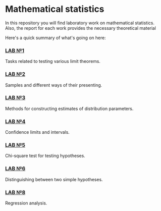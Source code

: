 # Mathematical statistics

In this repository you will find laboratory work on mathematical statistics. Also, the report for each work provides the necessary theoretical material

Here's a quick summary of what's going on here:

### [LAB №1](https://github.com/ALex2002Sim/MathStat/blob/main/%D0%A1%D0%B8%D0%BC%D0%B0%D0%BA%D0%BE%D0%B2%20%D0%9B%D0%A0%201%20(%D0%9C%D0%B0%D1%82%D0%A1%D1%82%D0%B0%D1%82).pdf)

Tasks related to testing various limit theorems.

### [LAB №2](https://github.com/ALex2002Sim/MathStat/blob/main/%D0%A1%D0%B8%D0%BC%D0%B0%D0%BA%D0%BE%D0%B2%20%D0%9B%D0%A0%202%20(%D0%9C%D0%B0%D1%82%D0%A1%D1%82%D0%B0%D1%82).pdf)

Samples and different ways of their presenting.

### [LAB №3](https://github.com/ALex2002Sim/MathStat/blob/main/%D0%A1%D0%B8%D0%BC%D0%B0%D0%BA%D0%BE%D0%B2%20%D0%9B%D0%A0%203%20(%D0%9C%D0%B0%D1%82%D0%A1%D1%82%D0%B0%D1%82).pdf)

Methods for constructing estimates of distribution parameters.

### [LAB №4](https://github.com/ALex2002Sim/MathStat/blob/main/%D0%A1%D0%B8%D0%BC%D0%B0%D0%BA%D0%BE%D0%B2%20%D0%9B%D0%A0%204%20(%D0%9C%D0%B0%D1%82%D0%A1%D1%82%D0%B0%D1%82).pdf)

Confidence limits and intervals.

### [LAB №5](https://github.com/ALex2002Sim/MathStat/blob/main/%D0%A1%D0%B8%D0%BC%D0%B0%D0%BA%D0%BE%D0%B2%20%D0%9B%D0%A0%205%20(%D0%9C%D0%B0%D1%82%D0%A1%D1%82%D0%B0%D1%82).pdf)

Chi-square test for testing hypotheses.

### [LAB №6](https://github.com/ALex2002Sim/MathStat/blob/main/%D0%A1%D0%B8%D0%BC%D0%B0%D0%BA%D0%BE%D0%B2%20%D0%9B%D0%A0%206%20(%D0%9C%D0%B0%D1%82%D0%A1%D1%82%D0%B0%D1%82).pdf)

Distinguishing between two simple hypotheses.

### [LAB №8](https://github.com/ALex2002Sim/MathStat/blob/main/%D0%A1%D0%B8%D0%BC%D0%B0%D0%BA%D0%BE%D0%B2%20%D0%9B%D0%A0%208%20(%D0%9C%D0%B0%D1%82%D0%A1%D1%82%D0%B0%D1%82).pdf)

Regression analysis.
